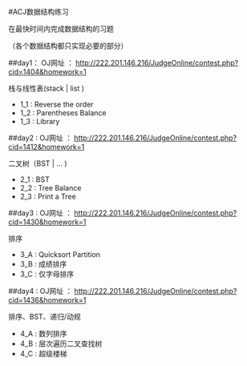 #ACJ数据结构练习

在最快时间内完成数据结构的习题

（各个数据结构都只实现必要的部分）


##day1：
OJ网址 ： http://222.201.146.216/JudgeOnline/contest.php?cid=1404&homework=1

栈与线性表(stack | list )

* 1_1 : Reverse the order
* 1_2 : Parentheses Balance
* 1_3 : Library

##day2 :
OJ网址 ： http://222.201.146.216/JudgeOnline/contest.php?cid=1412&homework=1

二叉树（BST | ... ) 

* 2_1 : BST
* 2_2 : Tree Balance
* 2_3 : Print a Tree

##day3 :
OJ网址 ： http://222.201.146.216/JudgeOnline/contest.php?cid=1430&homework=1

排序

* 3_A : Quicksort Partition
* 3_B : 成绩排序
* 3_C : 仅字母排序

##day4 :
OJ网址 ： http://222.201.146.216/JudgeOnline/contest.php?cid=1436&homework=1

排序、BST、递归/动规

* 4_A : 数列排序
* 4_B : 层次遍历二叉查找树
* 4_C : 超级楼梯